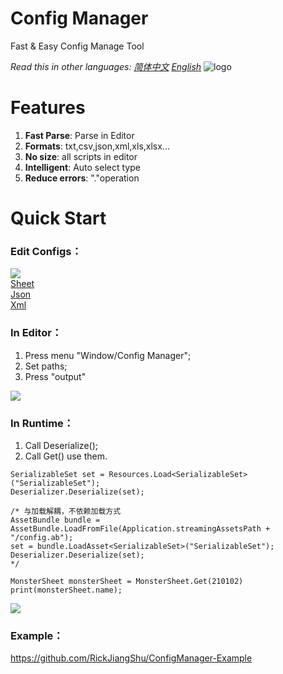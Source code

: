 # Config Manager
Fast & Easy Config Manage Tool<br>

*Read this in other languages: [简体中文](README.md) [English](README.en.md)*
![logo](https://github.com/RickJiangShu/ConfigManager-Example/blob/master/Poster/Icon/Icon516x389.png "logo")

# Features
1. **Fast Parse**: Parse in Editor
2. **Formats**: txt,csv,json,xml,xls,xlsx...
3. **No size**: all scripts in editor
4. **Intelligent**: Auto select type 
5. **Reduce errors**: "."operation

# Quick Start
### Edit Configs：
![](https://raw.githubusercontent.com/RickJiangShu/ConfigManager-Example/master/Poster/p3.jpg "")<br>
[Sheet](https://github.com/RickJiangShu/ConfigManager-Example/blob/master/Doc/Sheet.md "Sheet")<br>
[Json](https://github.com/RickJiangShu/ConfigManager-Example/blob/master/Doc/Json.md "Json")<br>
[Xml](https://github.com/RickJiangShu/ConfigManager-Example/blob/master/Doc/Xml.md "Xml")<br>

### In Editor：
1. Press menu "Window/Config Manager";
2. Set paths;
3. Press "output"

![](https://raw.githubusercontent.com/RickJiangShu/ConfigManager-Example/master/Poster/p4.jpg "")
<br>
### In Runtime：
1. Call Deserialize();
2. Call Get() use them.
```
SerializableSet set = Resources.Load<SerializableSet>("SerializableSet");
Deserializer.Deserialize(set);

/* 与加载解耦，不依赖加载方式
AssetBundle bundle = AssetBundle.LoadFromFile(Application.streamingAssetsPath + "/config.ab");
set = bundle.LoadAsset<SerializableSet>("SerializableSet");
Deserializer.Deserialize(set);
*/
        
MonsterSheet monsterSheet = MonsterSheet.Get(210102)
print(monsterSheet.name);
```

![](https://raw.githubusercontent.com/RickJiangShu/ConfigManager-Example/master/Poster/p7.jpg "")

### Example：
https://github.com/RickJiangShu/ConfigManager-Example

